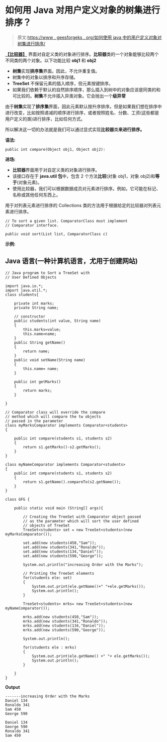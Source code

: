 # 如何用 Java 对用户定义对象的树集进行排序？

> 原文:[https://www . geesforgeks . org/如何使用 java 中的用户定义对象对树集进行排序/](https://www.geeksforgeeks.org/how-to-sort-a-treeset-with-user-defined-objects-in-java/)

[**【比较器】**](https://www.geeksforgeeks.org/comparator-interface-java/) 界面对自定义类的对象进行排序。**比较器**类的一个对象能够比较两个不同类的两个对象。以下功能比较 **obj1** 和 **obj2**

*   **树集**实现**排序集**界面。因此，不允许重复值。
*   树集中的对象以排序和升序存储。
*   **TreeSet** 不保留元素的插入顺序，但元素按键排序。
*   如果我们依赖于默认的自然排序顺序，那么插入到树中的对象应该是同类的和可比较的。**树集**不允许插入异类对象。它会抛出一个**级异常**

由于**树集**实现了**排序集**界面，因此元素默认按升序排序。但是如果我们想在排序中进行改变，比如按照递减的顺序进行排序，或者按照姓名、分数、工资(这些都是用户定义的类)进行排序，比如任何方式。

所以解决这一切的办法就是我们可以通过显式实现**比较器**类**来进行排序。**

**语法:**

```
public int compare(Object obj1, Object obj2):
```

**进场:**

*   **比较器**界面用于对自定义类的对象进行排序。
*   该接口存在于 **java.util 包**中，包含 2 个方法**比较**(对象 obj1，对象 obj2)和**等于**(对象元素)。
*   使用比较器，我们可以根据数据成员对元素进行排序。例如，它可能在标记、名称或其他任何东西上。

用于对列表元素进行排序的 Collections 类的方法用于根据给定的比较器对列表元素进行排序。

```
// To sort a given list. ComparatorClass must implement 
// Comparator interface.

public void sort(List list, ComparatorClass c)
```

**示例:**

## Java 语言(一种计算机语言，尤用于创建网站)

```
// Java program to Sort a TreeSet with
// User Defined Objects

import java.io.*;
import java.util.*;
class students{

    private int marks;
    private String name;

    // constructor
    public students(int value, String name)
    {
        this.marks=value;
        this.name=name;
    }
    public String getName()
    {
        return name;
    }
    public void setName(String name)
    {
        this.name= name;
    }

    public int getMarks()
    {
        return marks;
    }

}

// Comparator class will override the compare
// method which will compare the tw objects
// passed in the parameter
class myMarksComparator implements Comparator<students>
{

    public int compare(students s1, students s2)
    {
        return s1.getMarks()-s2.getMarks();
    }
}

class myNameComparator implements Comparator<students>
{
    public int compare(students s1, students s2)
    {
        return s1.getName().compareTo(s2.getName());
    }
}

class GFG {

    public static void main (String[] args){

        // Creating the TreeSet with Comparator object passed
        // as the parameter which will sort the user defined
        // objects of TreeSet
        TreeSet<students> set = new TreeSet<students>(new myMarksComparator());

        set.add(new students(450,"Sam"));
        set.add(new students(341,"Ronaldo"));
        set.add(new students(134,"Daniel"));
        set.add(new students(590,"George"));

        System.out.println("increasing Order with the Marks");

        // Printing the TreeSet elements
        for(students ele: set)
        {
            System.out.print(ele.getName()+" "+ele.getMarks());
            System.out.println();
        }

        TreeSet<students> mrks= new TreeSet<students>(new myNameComparator());

        mrks.add(new students(450,"Sam"));
        mrks.add(new students(341,"Ronaldo"));
        mrks.add(new students(134,"Daniel"));
        mrks.add(new students(590,"George"));

        System.out.println();

        for(students ele : mrks)
        {
            System.out.print(ele.getName() +" "+ ele.getMarks());
            System.out.println();
        }

    }
}
```

**Output**

```
-------increasing Order with the Marks
Daniel 134
Ronaldo 341
Sam 450
George 590

Daniel 134
George 590
Ronaldo 341
Sam 450
```
